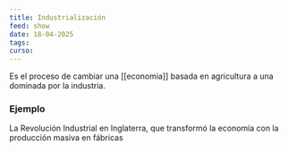 ```yaml
---
title: Industrialización
feed: show
date: 18-04-2025
tags: 
curso:
---
```

Es el proceso de cambiar una [[economia]] basada en agricultura a una dominada por la industria. 

### Ejemplo
La Revolución Industrial en Inglaterra, que transformó la economía con la producción masiva en fábricas

